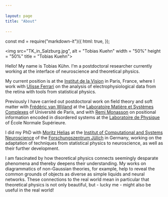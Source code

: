 ```yaml
---

layout: page
title: "About"

---
```

const md = require("markdown-it")({
  html: true,
});

<img src="TK_in_Salzburg.jpg", alt = "Tobias Kuehn" width = "50%" height = "50%" title = "Tobias Kuehn">

Hello! My name is Tobias Kühn. I'm a postdoctoral researcher currently working at the interface of neuroscience and theoretical physics.

My current position is at the [Institut de la Vision](https://www.institut-vision.org/en/) in Paris, France, where I work with [Ulisse Ferrari](https://scholar.google.it/citations?user=89XheA0AAAAJ&hl=it) on the analysis of electrophysiological data from the retina with tools from statistical physics. 

Previously I have carried out postdoctoral work on field theory and soft matter with [Frédéric van Wijland](https://scholar.google.fr/citations?user=tTppDosAAAAJ&hl=en) at the [Laboratoire Matière et Systèmes Complexes](http://www.msc.univ-paris-diderot.fr) of Université de Paris, and with [Remi Monasson](https://scholar.google.com/citations?user=J6LkBeUAAAAJ&hl=fr) on positional information encoded in disordered systems at the [Laboratoire de Physique](https://www.lpens.ens.psl.eu/?lang=en) of École Normale Supérieure.

I did my PhD with [Moritz Helias](https://scholar.google.de/citations?user=NZQ_gSAAAAAJ&hl=en) at the [Institut of Computational and Systems Neuroscience](https://www.fz-juelich.de/de/inm/inm-6) of the [Forschungszentrum Jülich](https://www.fz-juelich.de/de) in Germany, working on the adaptation of techniques from statistical physics to neuroscience, as well as their further development.

I am fascinated by how theoretical physics connects seemingly desparate phenomena and thereby deepens their understanding. My works on diagrammatics of non-Gaussian theories, for example, help to reveal the common grounds of objects as diverse as simple liquids and neural networks. These connections to the real world mean in particular that theoretical physics is not only beautiful, but - lucky me - might also be useful in the real world!

